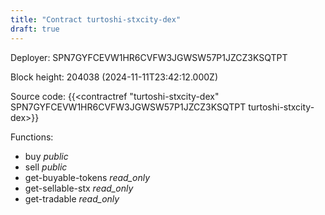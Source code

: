 ```yaml
---
title: "Contract turtoshi-stxcity-dex"
draft: true
---
```

Deployer: SPN7GYFCEVW1HR6CVFW3JGWSW57P1JZCZ3KSQTPT


 



Block height: 204038 (2024-11-11T23:42:12.000Z)

Source code: {{<contractref "turtoshi-stxcity-dex" SPN7GYFCEVW1HR6CVFW3JGWSW57P1JZCZ3KSQTPT turtoshi-stxcity-dex>}}

Functions:

* buy _public_
* sell _public_
* get-buyable-tokens _read_only_
* get-sellable-stx _read_only_
* get-tradable _read_only_
